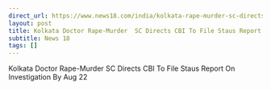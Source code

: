 ```yaml
---
direct_url: https://www.news18.com/india/kolkata-rape-murder-sc-directs-cbi-to-file-staus-report-on-investigation-by-aug-22-9021431.html
layout: post
title: Kolkata Doctor Rape-Murder  SC Directs CBI To File Staus Report On Investigation By Aug 22
subtitle: News 18
tags: []
---
```


Kolkata Doctor Rape-Murder  SC Directs CBI To File Staus Report On Investigation By Aug 22
